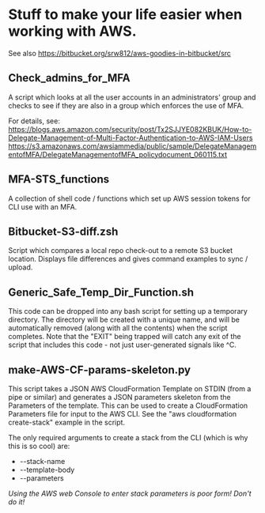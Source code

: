Stuff to make your life easier when working with AWS.
==================


See also https://bitbucket.org/srw812/aws-goodies-in-bitbucket/src


Check_admins_for_MFA
----------------------
A script which looks at all the user accounts in an administrators' group and checks to see if they are also in 
a group which enforces the use of MFA.

For details, see:
https://blogs.aws.amazon.com/security/post/Tx2SJJYE082KBUK/How-to-Delegate-Management-of-Multi-Factor-Authentication-to-AWS-IAM-Users
https://s3.amazonaws.com/awsiammedia/public/sample/DelegateManagementofMFA/DelegateManagementofMFA_policydocument_060115.txt




MFA-STS_functions
----------------------
A collection of shell code / functions which set up AWS session tokens for CLI use with an MFA.




Bitbucket-S3-diff.zsh
-------------
Script which compares a local repo check-out to a remote S3 bucket location. Displays file differences
and gives command examples to sync / upload.



Generic_Safe_Temp_Dir_Function.sh
---------------------------------
This code can be dropped into any bash script for setting up a temporary
directory. The directory will be created with a unique name, and will
be automatically removed (along with all the contents) when the script
completes. Note that the "EXIT" being trapped will catch any exit of the 
script that includes this code - not just user-generated signals like ^C.



make-AWS-CF-params-skeleton.py
-------------------------------
This script takes a JSON AWS CloudFormation Template on STDIN (from a pipe or similar) 
and generates a JSON parameters skeleton from the Parameters of the template.
This can be used to create a CloudFormation Parameters file for input to the 
AWS CLI. See the "aws cloudformation create-stack" example in the script.

The only required arguments to create a stack from the CLI (which is why this 
is so cool) are:

* --stack-name
* --template-body
* --parameters

_Using the AWS web Console to enter stack parameters is poor form! Don't do it!_
